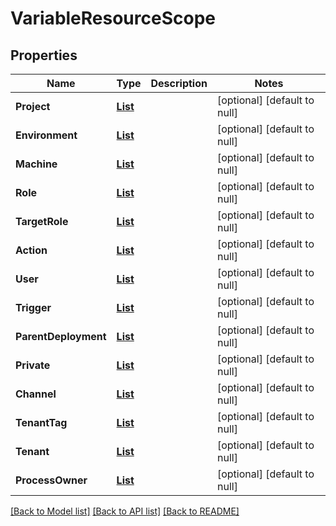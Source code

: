 # VariableResourceScope
## Properties

Name | Type | Description | Notes
------------ | ------------- | ------------- | -------------
**Project** | [**List**](string.md) |  | [optional] [default to null]
**Environment** | [**List**](string.md) |  | [optional] [default to null]
**Machine** | [**List**](string.md) |  | [optional] [default to null]
**Role** | [**List**](string.md) |  | [optional] [default to null]
**TargetRole** | [**List**](string.md) |  | [optional] [default to null]
**Action** | [**List**](string.md) |  | [optional] [default to null]
**User** | [**List**](string.md) |  | [optional] [default to null]
**Trigger** | [**List**](string.md) |  | [optional] [default to null]
**ParentDeployment** | [**List**](string.md) |  | [optional] [default to null]
**Private** | [**List**](string.md) |  | [optional] [default to null]
**Channel** | [**List**](string.md) |  | [optional] [default to null]
**TenantTag** | [**List**](string.md) |  | [optional] [default to null]
**Tenant** | [**List**](string.md) |  | [optional] [default to null]
**ProcessOwner** | [**List**](string.md) |  | [optional] [default to null]

[[Back to Model list]](../README.md#documentation-for-models) [[Back to API list]](../README.md#documentation-for-api-endpoints) [[Back to README]](../README.md)

